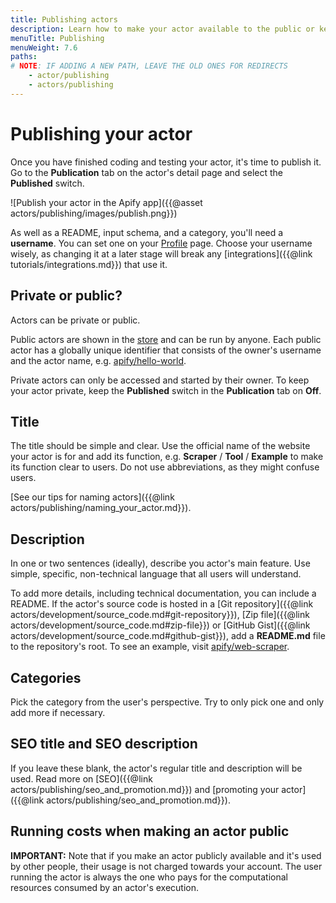 ```yaml
---
title: Publishing actors
description: Learn how to make your actor available to the public or keep it private. Prepare your actor for Apify Store with a description and README file.
menuTitle: Publishing
menuWeight: 7.6
paths:
# NOTE: IF ADDING A NEW PATH, LEAVE THE OLD ONES FOR REDIRECTS
    - actor/publishing
    - actors/publishing
---
```


# Publishing your actor

Once you have finished coding and testing your actor, it's time to publish it. Go to the **Publication** tab on the actor's detail page and select the **Published** switch.

![Publish your actor in the Apify app]({{@asset actors/publishing/images/publish.png}})

As well as a README, input schema, and a category, you'll need a **username**. You can set one on your [Profile](https://my.apify.com/account#/profile) page. Choose your username wisely, as changing it at a later stage will break any [integrations]({{@link tutorials/integrations.md}}) that use it.

## Private or public?

Actors can be private or public.

Public actors are shown in the [store](https://apify.com/store) and can be run by anyone. Each public actor has a globally unique identifier that consists of the owner's username and the actor name, e.g. [apify/hello-world](https://apify.com/apify/hello-world).

Private actors can only be accessed and started by their owner. To keep your actor private, keep the **Published** switch in the **Publication** tab on **Off**.

## Title

The title should be simple and clear. Use the official name of the website your actor is for and add its function, e.g. **Scraper** / **Tool** / **Example** to make its function clear to users. Do not use abbreviations, as they might confuse users.

[See our tips for naming actors]({{@link actors/publishing/naming_your_actor.md}}).

## Description

In one or two sentences (ideally), describe you actor's main feature. Use simple, specific, non-technical language that all users will understand.

To add more details, including technical documentation, you can include a README. If the actor's source code is hosted in a [Git repository]({{@link actors/development/source_code.md#git-repository}}), [Zip file]({{@link actors/development/source_code.md#zip-file}}) or [GitHub Gist]({{@link actors/development/source_code.md#github-gist}}), add a **README.md** file to the repository's root. To see an example, visit [apify/web-scraper](https://apify.com/apify/web-scraper).

## Categories

Pick the category from the user's perspective. Try to only pick one and only add more if necessary.

## SEO title and SEO description

If you leave these blank, the actor's regular title and description will be used. Read more on [SEO]({{@link actors/publishing/seo_and_promotion.md}}) and [promoting your actor]({{@link actors/publishing/seo_and_promotion.md}}).

## Running costs when making an actor public

**IMPORTANT:** Note that if you make an actor publicly available and it's used by other people, their usage is not charged towards your account. The user running the actor is always the one who pays for the computational resources consumed by an actor's execution.

